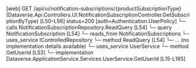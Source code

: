 [web] GET /api/ui/notification-subscriptions/{productSubscriptionType}  (Dataverse.Api.Controllers.UI.NotificationSubscriptionController.GetSubscriptionByType)  [L50–L56] status=200 [auth=Authentication.UserPolicy]
  └─ calls NotificationSubscriptionRepository.ReadQuery [L54]
  └─ query NotificationSubscription [L54]
    └─ reads_from NotificationSubscriptions
  └─ uses_service IControlledRepository<NotificationSubscription>
    └─ method ReadQuery [L54]
      └─ ... (no implementation details available)
  └─ uses_service UserService
    └─ method GetUserId [L53]
      └─ implementation Dataverse.ApplicationService.Services.UserService.GetUserId [L15-L185]

